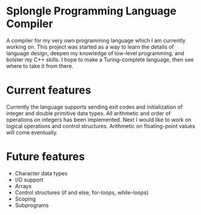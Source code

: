 # Splongle Programming Language Compiler
A compiler for my very own programming language which I am currently working on. This project
was started as a way to learn the details of language design, deepen my knowledge of low-level
programming, and bolster my C++ skills. I hope to make a Turing-complete language, then see where
to take it from there.
# Current features
Currently the language supports sending exit codes and initialization of integer and double primitive
data types. All arithmetic and order of operations on integers has been implemented. Next I would like
to work on logical operations and control structures. Arithmetic on floating-point values will come eventually.
# Future features
<ul> 
  <li>Character data types</li>
  <li>I/O support</li>
  <li>Arrays</li>
  <li>Control structures (if and else, for-loops, while-loops)</li>
  <li>Scoping</li>
  <li>Subprograms</li>
</ul>